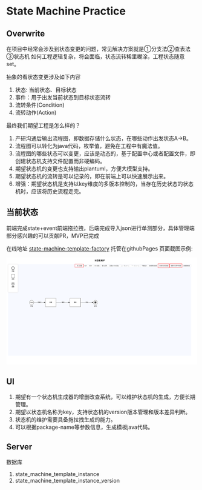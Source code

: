 # State Machine Practice

## Overwrite

在项目中经常会涉及到状态变更的问题，常见解决方案就是①分支法②查表法③状态机
如何工程逻辑复杂，将会面临，状态流转稀里糊涂，工程状态随意set。

抽象的看状态变更涉及如下内容

1. 状态: 当前状态、目标状态
2. 事件：用于出发当前状态到目标状态流转
3. 流转条件(Condition)
4. 流转动作(Action)

最终我们期望工程是怎么样的？

1. 产研沟通后输出流程图，即数据存储什么状态，在哪些动作出发状态A->B。
2. 流程图可以转化为java代码，枚举值，避免在工程中有魔法值。
3. 流程图的哪些状态可以变更，应该是动态的，基于配置中心或者配置文件，即创建状态机支持文件配置而非硬编码。
4. 期望状态机的变更也支持输出plantuml，方便大模型支持。
5. 期望状态机的流转是可以记录的，即在前端上可以快速展示出来。
6. 增强：期望状态机是支持以key维度的多版本控制的，当存在历史状态的状态机时，应该将历史流程走完。


## 当前状态

前端完成state+event前端拖拉拽，后端完成导入json进行单测部分，具体管理端部分感兴趣的可以贡献PR，MVP已完成

在线地址 [state-machine-template-factory](https://boommanpro.github.io/state-machine-template-factory/) 托管在githubPages
页面截图示例:

![img](https://raw.githubusercontent.com/BoomManPro/state-machine-template-factory/main/docs/front.png)

## UI

1. 期望有一个状态机生成器的增删改查系统，可以维护状态机的生成，方便长期管理。
2. 期望以状态机名称为key，支持状态机的version版本管理和版本差异判断。
3. 状态机的维护需要具备拖拉拽生成的能力。
4. 可以根据package-name等参数信息，生成模板java代码。

## Server

数据库

1. state_machine_template_instance
2. state_machine_template_instance_version
